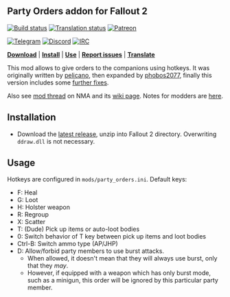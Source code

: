 ## Party Orders addon for Fallout 2

[![Build status](https://github.com/BGforgeNet/Fallout2_Party_Orders/workflows/build/badge.svg)](https://github.com/BGforgeNet/Fallout2_Party_Orders/actions?query=workflow%3Abuild)
[![Translation status](https://hive.bgforge.net/widgets/fallout/-/party-orders/svg-badge.svg)](https://hive.bgforge.net/projects/fallout/party-orders/)
[![Patreon](https://img.shields.io/badge/Patreon-donate-FF424D?logo=Patreon&labelColor=141518)](https://www.patreon.com/BGforge)

[![Telegram](https://img.shields.io/badge/telegram-join%20%20%20%20%E2%9D%B1%E2%9D%B1%E2%9D%B1-darkorange?logo=telegram)](https://t.me/bgforge)
[![Discord](https://img.shields.io/discord/420268540700917760?logo=discord&label=discord&color=blue&logoColor=FEE75C)](https://discord.gg/4Yqfggm)
[![IRC](https://img.shields.io/badge/%23IRC-join%20%20%20%20%E2%9D%B1%E2%9D%B1%E2%9D%B1-darkorange)](https://bgforge.net/irc)

[**Download**](https://github.com/BGforgeNet/Fallout2_Party_Orders/releases/latest)
| [**Install**](#installation)
| [**Use**](#usage)
| [**Report issues**](https://github.com/BGforgeNet/Fallout2_Party_Orders/issues)
| [**Translate**](https://hive.bgforge.net/projects/fallout/party-orders/)

This mod allows to give orders to the companions using hotkeys.
It was originally written by [pelicano](http://www.nma-fallout.com/members/pelicano.55013/),
then expanded by [phobos2077](https://github.com/phobos2077/),
finally this version includes some [further fixes](docs/changelog.md).

Also see [mod thread](http://www.nma-fallout.com/threads/party-orders-add-on-and-npcs-loot-bodies-mod.190599/) on NMA
and its [wiki page](https://falloutmods.fandom.com/wiki/Party_Orders_add-on).
Notes for modders are [here](docs/modder_notes.md).

## Installation

- Download the [latest release](https://github.com/BGforgeNet/Fallout2_Party_Orders/releases/latest), unzip into Fallout 2 directory.
  Overwriting `ddraw.dll` is not necessary.

## Usage

Hotkeys are configured in `mods/party_orders.ini`. Default keys:

- F: Heal
- G: Loot
- H: Holster weapon
- R: Regroup
- X: Scatter
- T: (Dude) Pick up items or auto-loot bodies
- 0: Switch behavior of T key between pick up items and loot bodies
- Ctrl-B: Switch ammo type (AP/JHP)
- D: Allow/forbid party members to use burst attacks.
  - When allowed, it doesn't mean that they will always use burst, only that they _may_.
  - However, if equipped with a weapon which has only burst mode, such as a minigun, this order will be ignored by this particular party member.
